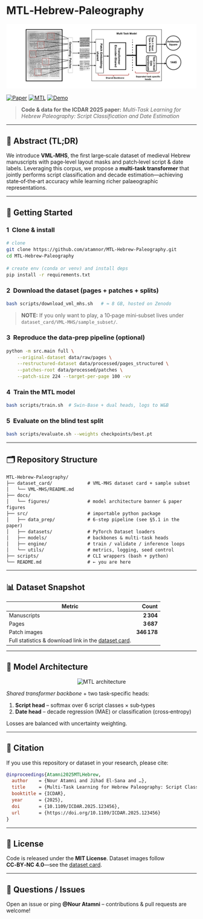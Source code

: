 # MTL‑Hebrew‑Paleography

![Model Banner](docs/figures/mtl_architecture_banner.png)

[![Paper](https://img.shields.io/badge/Paper-PDF-blue.svg)](https://arxiv.org/abs/xxx)
[![MTL](https://img.shields.io/badge/MMTL-GitHub-black?logo=github)](https://github.com/AI-Computer-Vision-BGU/MMTL)
[![Demo](https://img.shields.io/badge/Demo-YouTube-red.svg)](https://youtu.be/your-video)

> **Code & data for the ICDAR 2025 paper:**
> *Multi‑Task Learning for Hebrew Paleography: Script Classification and Date Estimation*

---

## 📖 Abstract (TL;DR)

We introduce **VML‑MHS**, the first large‑scale dataset of medieval Hebrew manuscripts with page‑level
layout masks and patch‑level script & date labels. Leveraging this corpus, we propose a **multi‑task transformer**
that jointly performs script classification and decade estimation—achieving state‑of‑the‑art accuracy while
learning richer palaeographic representations.

---

## 🚀 Getting Started

### 1  Clone & install

```bash
# clone
git clone https://github.com/atamnor/MTL-Hebrew-Paleography.git
cd MTL-Hebrew-Paleography

# create env (conda or venv) and install deps
pip install -r requirements.txt
```

### 2  Download the dataset (pages + patches + splits)

```bash
bash scripts/download_vml_mhs.sh   # ≈ 8 GB, hosted on Zenodo
```

> **NOTE:** If you only want to play, a 10‑page mini‑subset lives under
> `dataset_card/VML‑MHS/sample_subset/`.

### 3  Reproduce the data‑prep pipeline (optional)

```bash
python -m src.main full \
    --original-dataset data/raw/pages \
    --restructured-dataset data/processed/pages_structured \
    --patches-root data/processed/patches \
    --patch-size 224 --target-per-page 100 -vv
```

### 4  Train the MTL model

```bash
bash scripts/train.sh  # Swin‑Base + dual heads, logs to W&B
```

### 5  Evaluate on the blind test split

```bash
bash scripts/evaluate.sh --weights checkpoints/best.pt
```

---

## 🗂 Repository Structure

```
MTL-Hebrew-Paleography/
├── dataset_card/             # VML‑MHS dataset card + sample subset
│   └── VML-MHS/README.md
├── docs/
│   └── figures/              # model architecture banner & paper figures
├── src/                      # importable python package
│   ├── data_prep/            # 6-step pipeline (see §5.1 in the paper)
│   ├── datasets/             # PyTorch Dataset loaders
│   ├── models/               # backbones & multi‑task heads
│   ├── engine/               # train / validate / inference loops
│   └── utils/                # metrics, logging, seed control
├── scripts/                  # CLI wrappers (bash + python)
└── README.md                 # ← you are here
```

---

## 📊 Dataset Snapshot

| Metric                                                                                 |       Count |
| -------------------------------------------------------------------------------------- | ----------: |
| Manuscripts                                                                            |   **2 304** |
| Pages                                                                                  |   **3 687** |
| Patch images                                                                           | **346 178** |
| Full statistics & download link in the [dataset card](dataset_card/VML-MHS/README.md). |             |

---

## 🎨 Model Architecture

<!-- The banner above is a resized version of this diagram -->

<p align="center">
  <img src="docs/figures/mtl_architecture_full.png" alt="MTL architecture" width="75%">
</p>

*Shared transformer backbone* + two task‑specific heads:

1. **Script head** – softmax over 6 script classes × sub‑types
2. **Date head** – decade regression (MAE) or classification (cross‑entropy)

Losses are balanced with uncertainty weighting.

---

## 📜 Citation

If you use this repository or dataset in your research, please cite:

```bibtex
@inproceedings{Atamni2025MTLHebrew,
  author    = {Nour Atamni and Jihad El‑Sana and …},
  title     = {Multi-Task Learning for Hebrew Paleography: Script Classification and Date Estimation},
  booktitle = {ICDAR},
  year      = {2025},
  doi       = {10.1109/ICDAR.2025.123456},
  url       = {https://doi.org/10.1109/ICDAR.2025.123456}
}
```

---

## 📝 License

Code is released under the **MIT License**.
Dataset images follow **CC‑BY‑NC 4.0**—see the [dataset card](dataset_card/VML-MHS/README.md).

---

## 🙋 Questions / Issues

Open an issue or ping **@Nour Atamni** – contributions & pull requests are welcome!
